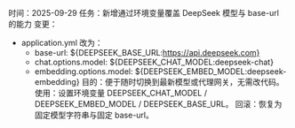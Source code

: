 时间：2025-09-29
任务：新增通过环境变量覆盖 DeepSeek 模型与 base-url 的能力
变更：
- application.yml 改为：
  - base-url: ${DEEPSEEK_BASE_URL:https://api.deepseek.com}
  - chat.options.model: ${DEEPSEEK_CHAT_MODEL:deepseek-chat}
  - embedding.options.model: ${DEEPSEEK_EMBED_MODEL:deepseek-embedding}
目的：便于随时切换到最新模型或代理网关，无需改代码。
使用：设置环境变量 DEEPSEEK_CHAT_MODEL / DEEPSEEK_EMBED_MODEL / DEEPSEEK_BASE_URL。
回滚：恢复为固定模型字符串与固定 base-url。